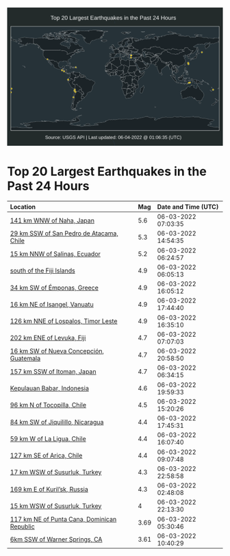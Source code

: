 ![Map](./map.png)

# Top 20 Largest Earthquakes in the Past 24 Hours

| Location | Mag | Date and Time (UTC) |
|:---|:---|:---|
| [141 km WNW of Naha, Japan](https://earthquake.usgs.gov/earthquakes/eventpage/us7000heku) | 5.6 | 06-03-2022 07:03:35 |
| [29 km SSW of San Pedro de Atacama, Chile](https://earthquake.usgs.gov/earthquakes/eventpage/us7000hep8) | 5.3 | 06-03-2022 14:54:35 |
| [15 km NNW of Salinas, Ecuador](https://earthquake.usgs.gov/earthquakes/eventpage/us7000hekd) | 5.2 | 06-03-2022 06:24:57 |
| [south of the Fiji Islands](https://earthquake.usgs.gov/earthquakes/eventpage/us7000heka) | 4.9 | 06-03-2022 06:05:13 |
| [34 km SW of Émponas, Greece](https://earthquake.usgs.gov/earthquakes/eventpage/us7000hepi) | 4.9 | 06-03-2022 16:05:12 |
| [16 km NE of Isangel, Vanuatu](https://earthquake.usgs.gov/earthquakes/eventpage/us7000heq9) | 4.9 | 06-03-2022 17:44:40 |
| [126 km NNE of Lospalos, Timor Leste](https://earthquake.usgs.gov/earthquakes/eventpage/us7000hepr) | 4.9 | 06-03-2022 16:35:10 |
| [202 km ENE of Levuka, Fiji](https://earthquake.usgs.gov/earthquakes/eventpage/us7000hekw) | 4.7 | 06-03-2022 07:07:03 |
| [16 km SW of Nueva Concepción, Guatemala](https://earthquake.usgs.gov/earthquakes/eventpage/us7000hery) | 4.7 | 06-03-2022 20:58:50 |
| [157 km SSW of Itoman, Japan](https://earthquake.usgs.gov/earthquakes/eventpage/us7000hekl) | 4.7 | 06-03-2022 06:34:15 |
| [Kepulauan Babar, Indonesia](https://earthquake.usgs.gov/earthquakes/eventpage/us7000herc) | 4.6 | 06-03-2022 19:59:33 |
| [96 km N of Tocopilla, Chile](https://earthquake.usgs.gov/earthquakes/eventpage/us7000hepb) | 4.5 | 06-03-2022 15:20:26 |
| [84 km SW of Jiquilillo, Nicaragua](https://earthquake.usgs.gov/earthquakes/eventpage/us7000heq7) | 4.4 | 06-03-2022 17:45:31 |
| [59 km W of La Ligua, Chile](https://earthquake.usgs.gov/earthquakes/eventpage/us7000hepj) | 4.4 | 06-03-2022 16:07:40 |
| [127 km SE of Arica, Chile](https://earthquake.usgs.gov/earthquakes/eventpage/us7000hel6) | 4.4 | 06-03-2022 09:07:48 |
| [17 km WSW of Susurluk, Turkey](https://earthquake.usgs.gov/earthquakes/eventpage/us7000hesw) | 4.3 | 06-03-2022 22:58:58 |
| [169 km E of Kuril’sk, Russia](https://earthquake.usgs.gov/earthquakes/eventpage/us7000heje) | 4.3 | 06-03-2022 02:48:08 |
| [15 km WSW of Susurluk, Turkey](https://earthquake.usgs.gov/earthquakes/eventpage/us7000hesn) | 4 | 06-03-2022 22:13:30 |
| [117 km NE of Punta Cana, Dominican Republic](https://earthquake.usgs.gov/earthquakes/eventpage/pr2022154001) | 3.69 | 06-03-2022 05:30:46 |
| [6km SSW of Warner Springs, CA](https://earthquake.usgs.gov/earthquakes/eventpage/ci40032983) | 3.61 | 06-03-2022 10:40:29 |

